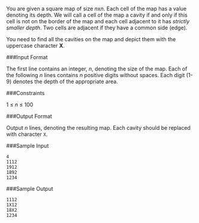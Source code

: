 You are given a square map of size *n*x*n*. Each cell of the map has a value denoting its depth. We will call a cell of the map a cavity if and only if this cell is not on the border of the map and each cell adjacent to it has *strictly smaller depth*. Two cells are adjacent if they have a common side (edge).

You need to find all the cavities on the map and depict them with the uppercase character **X**.

###Input Format

The first line contains an integer, *n*, denoting the size of the map. Each of the following *n* lines contains *n* positive digits without spaces. Each digit (1-9) denotes the depth of the appropriate area.

###Constraints 

1 ≤ *n* ≤ 100

###Output Format

Output *n* lines, denoting the resulting map. Each cavity should be replaced with character ```X```.

###Sample Input
```
4
1112
1912
1892
1234
```
###Sample Output
```
1112
1X12
18X2
1234
```
